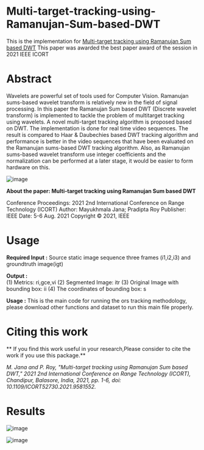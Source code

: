 # Multi-target-tracking-using-Ramanujan-Sum-based-DWT

This is the implementation for [Multi-target tracking using Ramanujan Sum based DWT](https://ieeexplore.ieee.org/document/9581552)
This paper was awarded the best paper award of the session in 2021 IEEE ICORT

# Abstract

Wavelets are powerful set of tools used for Computer Vision. Ramanujan sums-based wavelet transform is relatively new in the field of signal processing. In this paper the Ramanujan Sum based DWT (Discrete wavelet transform) is implemented to tackle the problem of multitarget tracking using wavelets. A novel multi-target tracking algorithm is proposed based on DWT. The implementation is done for real time video sequences. The result is compared to Haar & Daubechies based DWT tracking algorithm and performance is better in the video sequences that have been evaluated on the Ramanujan sums-based DWT tracking algorithm. Also, as Ramanujan sums-based wavelet transform use integer coefficients and the normalization can be performed at a later stage, it would be easier to form hardware on this.

![image](https://user-images.githubusercontent.com/81149819/226101572-b6c2fcc8-06f0-4225-a4ff-bca9512cc04a.png)

**About the paper: Multi-target tracking using Ramanujan Sum based DWT**

 Conference Proceedings: 2021 2nd International Conference on Range Technology (ICORT)
 Author: Mayukhmala Jana; Pradipta Roy
 Publisher: IEEE
 Date: 5-6 Aug. 2021
 Copyright © 2021, IEEE

# Usage

**Required Input :** Source static image sequence three frames (i1,i2,i3) and
                     groundtruth image(igt)
 
**Output :**    
         (1) Metrics: ri,gce,vi
         (2) Segmented Image: itr 
         (3) Original Image with bounding box: ii
         (4) The coordinates of bounding box: s
  
**Usage :**
          This is the main code for running the ors tracking methodology,
          please download other functions and dataset to run this main
          file properly.
          
# Citing this work

** If you find this work useful in your research,Please consider to cite the work if you use this package.**

 _M. Jana and P. Roy, "Multi-target tracking using Ramanujan Sum based DWT," 2021 2nd International Conference on Range Technology (ICORT), Chandipur, Balasore, India, 2021, pp. 1-6, doi: 10.1109/ICORT52730.2021.9581552._
 
# Results

![image](https://user-images.githubusercontent.com/81149819/226101531-9d1b2719-3f89-426a-bdc1-43c89d44f626.png)

![image](https://user-images.githubusercontent.com/81149819/226101553-583e3f3d-e826-402f-9fcb-bcfa2388934c.png)


